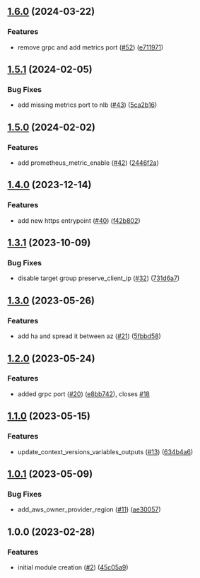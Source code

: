 ## [1.6.0](https://github.com/justtrackio/terraform-aws-ecs-traefik/compare/v1.5.1...v1.6.0) (2024-03-22)


### Features

* remove grpc and add metrics port ([#52](https://github.com/justtrackio/terraform-aws-ecs-traefik/issues/52)) ([e711971](https://github.com/justtrackio/terraform-aws-ecs-traefik/commit/e7119715f689d43e4474506a796035994a187c42))

## [1.5.1](https://github.com/justtrackio/terraform-aws-ecs-traefik/compare/v1.5.0...v1.5.1) (2024-02-05)


### Bug Fixes

* add missing metrics port to nlb ([#43](https://github.com/justtrackio/terraform-aws-ecs-traefik/issues/43)) ([5ca2b16](https://github.com/justtrackio/terraform-aws-ecs-traefik/commit/5ca2b16d230d3b4b1651cf4d1d2be345d5ee7448))

## [1.5.0](https://github.com/justtrackio/terraform-aws-ecs-traefik/compare/v1.4.0...v1.5.0) (2024-02-02)


### Features

* add prometheus_metric_enable ([#42](https://github.com/justtrackio/terraform-aws-ecs-traefik/issues/42)) ([2446f2a](https://github.com/justtrackio/terraform-aws-ecs-traefik/commit/2446f2abe0463ea976d274620df99bb72b23ee15))

## [1.4.0](https://github.com/justtrackio/terraform-aws-ecs-traefik/compare/v1.3.1...v1.4.0) (2023-12-14)


### Features

* add new https entrypoint ([#40](https://github.com/justtrackio/terraform-aws-ecs-traefik/issues/40)) ([f42b802](https://github.com/justtrackio/terraform-aws-ecs-traefik/commit/f42b80296a321e371f19448bde06aba459ef2eb1))

## [1.3.1](https://github.com/justtrackio/terraform-aws-ecs-traefik/compare/v1.3.0...v1.3.1) (2023-10-09)


### Bug Fixes

* disable target group preserve_client_ip ([#32](https://github.com/justtrackio/terraform-aws-ecs-traefik/issues/32)) ([731d6a7](https://github.com/justtrackio/terraform-aws-ecs-traefik/commit/731d6a7aa2b4fbe11b4ae4e58ba439d7e2b336f8))

## [1.3.0](https://github.com/justtrackio/terraform-aws-ecs-traefik/compare/v1.2.0...v1.3.0) (2023-05-26)


### Features

* add ha and spread it between az ([#21](https://github.com/justtrackio/terraform-aws-ecs-traefik/issues/21)) ([5fbbd58](https://github.com/justtrackio/terraform-aws-ecs-traefik/commit/5fbbd58531891ec84b5499b675815c563534c704))

## [1.2.0](https://github.com/justtrackio/terraform-aws-ecs-traefik/compare/v1.1.0...v1.2.0) (2023-05-24)


### Features

* added grpc port ([#20](https://github.com/justtrackio/terraform-aws-ecs-traefik/issues/20)) ([e8bb742](https://github.com/justtrackio/terraform-aws-ecs-traefik/commit/e8bb742ee4bb57cafe42eec3ee2c5a6833d09019)), closes [#18](https://github.com/justtrackio/terraform-aws-ecs-traefik/issues/18)

## [1.1.0](https://github.com/justtrackio/terraform-aws-ecs-traefik/compare/v1.0.1...v1.1.0) (2023-05-15)


### Features

* update_context_versions_variables_outputs ([#13](https://github.com/justtrackio/terraform-aws-ecs-traefik/issues/13)) ([634b4a6](https://github.com/justtrackio/terraform-aws-ecs-traefik/commit/634b4a68753dfbc57bfcee43d7f8b244e9db7127))

## [1.0.1](https://github.com/justtrackio/terraform-aws-ecs-traefik/compare/v1.0.0...v1.0.1) (2023-05-09)


### Bug Fixes

* add_aws_owner_provider_region ([#11](https://github.com/justtrackio/terraform-aws-ecs-traefik/issues/11)) ([ae30057](https://github.com/justtrackio/terraform-aws-ecs-traefik/commit/ae300578c2a1626d02efc1d0ac42d29cb738c54b))

## 1.0.0 (2023-02-28)


### Features

* initial module creation ([#2](https://github.com/justtrackio/terraform-aws-ecs-traefik/issues/2)) ([45c05a9](https://github.com/justtrackio/terraform-aws-ecs-traefik/commit/45c05a94862613f57a8991cfa5430e42aff6b21d))
